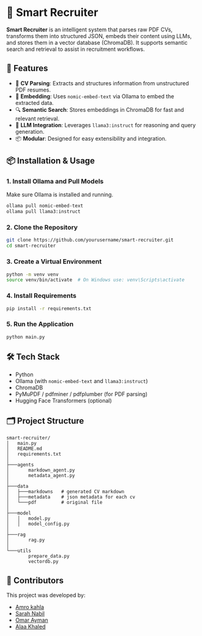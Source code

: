 # 🧠 Smart Recruiter

**Smart Recruiter** is an intelligent system that parses raw PDF CVs, transforms them into structured JSON, embeds their content using LLMs, and stores them in a vector database (ChromaDB). It supports semantic search and retrieval to assist in recruitment workflows.

## 🚀 Features

* 📄 **CV Parsing**: Extracts and structures information from unstructured PDF resumes.
* 🧠 **Embedding**: Uses `nomic-embed-text` via Ollama to embed the extracted data.
* 🔍 **Semantic Search**: Stores embeddings in ChromaDB for fast and relevant retrieval.
* 🤖 **LLM Integration**: Leverages `llama3:instruct` for reasoning and query generation.
* 📦 **Modular**: Designed for easy extensibility and integration.

## 📦 Installation & Usage

### 1. Install Ollama and Pull Models

Make sure Ollama is installed and running.

```bash
ollama pull nomic-embed-text
ollama pull llama3:instruct
```

### 2. Clone the Repository

```bash
git clone https://github.com/yourusername/smart-recruiter.git
cd smart-recruiter
```

### 3. Create a Virtual Environment

```bash
python -m venv venv
source venv/bin/activate  # On Windows use: venv\Scripts\activate
```

### 4. Install Requirements

```bash
pip install -r requirements.txt
```

### 5. Run the Application

```bash
python main.py
```

## 🛠️ Tech Stack

* Python
* Ollama (with `nomic-embed-text` and `llama3:instruct`)
* ChromaDB
* PyMuPDF / pdfminer / pdfplumber (for PDF parsing)
* Hugging Face Transformers (optional)

## 🗂️ Project Structure

```
smart-recruiter/
│   main.py
│   README.md
│   requirements.txt
│
├───agents
│       markdown_agent.py
│       metadata_agent.py
│
├───data
│   ├───markdowns   # generated CV markdown
│   ├───metadata    # json metadata for each cv
│   └───pdf         # original file
│
├───model
│   │   model.py
│   │   model_config.py
│
├───rag
│       rag.py
│
└───utils
        prepare_data.py
        vectordb.py
```

## 👥 Contributors

This project was developed by:

* [Amro kahla](https://github.com/Amrokahla)
* [Sarah Nabil](https://github.com/SarahNabilKamel)
* [Omar Ayman](https://github.com/OmarrAymann)
* [Alaa Khaled](https://github.com/Aalaa25)